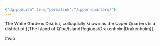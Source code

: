 ```yaml
---
{"dg-publish":true,"permalink":"/upper-quarters/"}
---
```



The White Gardens District, colloquially known as the Upper Quarters is a district of [[The Island of Q'ba/Island Regions/Drakenholm\|Drakenholm]].

#wip 